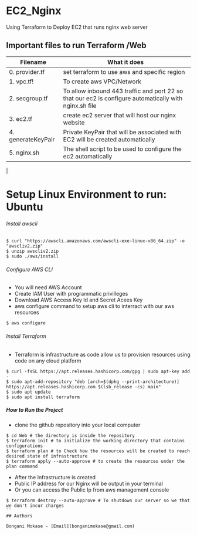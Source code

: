 # EC2_Nginx
Using Terraform to Deploy EC2 that runs nginx web server

## Important files to run Terraform /Web

| Filename | What it does |
| --- | --- |
| 0. provider.tf | set terraform to use aws and specific region |
| 1.  vpc.tf! | To create aws VPC/Network |
| 2. secgroup.tf | To allow inbound 443 traffic and port 22 so that our ec2 is configure automatically with nginx.sh file|
| 3. ec2.tf | create ec2 server that will host our nginx website |
| 4. generateKeyPair | Private KeyPair that will be associated with EC2 will be created automatically |
| 5. nginx.sh | The shell script to be used to configure the ec2 automatically |
| 
# Setup Linux Environment to run: Ubuntu
###### Install awscli
```
$ curl "https://awscli.amazonaws.com/awscli-exe-linux-x86_64.zip" -o "awscliv2.zip"
$ unzip awscliv2.zip
$ sudo ./aws/install
```
###### Configure AWS CLI
* You will need AWS Account
* Create IAM User with programmatic privilleges
* Download AWS Access Key Id and Secret Acees Key
* aws configure command to setup aws cli to interract with our aws resources

```
$ aws configure
```

###### Install Terraform
* Terraform is infrastructure as code  allow us to provision resources using code on any cloud platform

```
$ curl -fsSL https://apt.releases.hashicorp.com/gpg | sudo apt-key add -
$ sudo apt-add-repository "deb [arch=$(dpkg --print-architecture)] https://apt.releases.hashicorp.com $(lsb_release -cs) main"
$ sudo apt update
$ sudo apt install terraform
```

##### How to Run the Project
* clone the github repository into your local computer

```
$ cd Web # the directory is inside the repository
$ terraform init # to initialize the working directory that contains configurations
$ terraform plan # to Check how the resources will be created to reach desired state of infrastructure
$ terraform apply --auto-approve # to create the resources under the plan command
```
* After the Infrastructure is created
* Public IP address for our Nginx will be output in your terminal
* Or you can access the Public Ip from aws management console

```
$ terraform destroy --auto-approve # To shutdown our server so we that we don't incur charges
``
## Authors

Bongani Mokase - [Email](bonganimokase@gmail.com)





